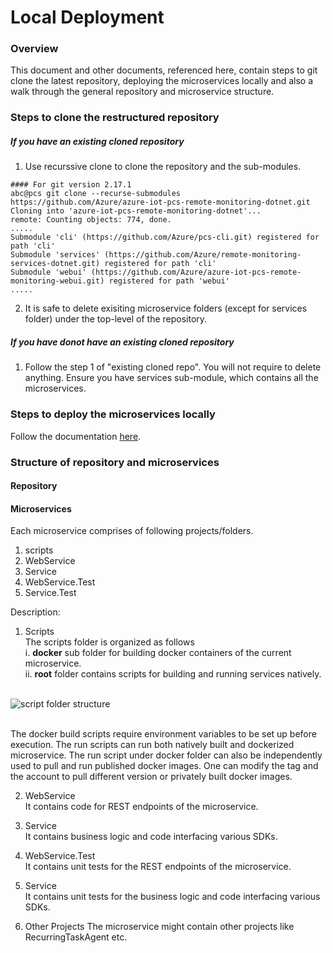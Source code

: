 
Local Deployment
================
### Overview
This document and other documents, referenced here, contain steps to git clone the latest repository, deploying the microservices locally and also a walk through the general repository and microservice structure.
&nbsp; 
### Steps to clone the restructured repository
##### If you have an existing cloned repository
1) Use recurssive clone to clone the repository and the sub-modules.
````console
#### For git version 2.17.1
abc@pcs git clone --recurse-submodules  https://github.com/Azure/azure-iot-pcs-remote-monitoring-dotnet.git
Cloning into 'azure-iot-pcs-remote-monitoring-dotnet'...
remote: Counting objects: 774, done.
.....
Submodule 'cli' (https://github.com/Azure/pcs-cli.git) registered for path 'cli'
Submodule 'services' (https://github.com/Azure/remote-monitoring-services-dotnet.git) registered for path 'cli'
Submodule 'webui' (https://github.com/Azure/azure-iot-pcs-remote-monitoring-webui.git) registered for path 'webui'
.....
````
2) It is safe to delete exisiting microservice folders (except for services folder) under the top-level of the repository. 
&nbsp; 
##### If you have donot have an existing cloned repository
1) Follow the step 1  of "existing cloned repo". You will not require to delete anything. Ensure you have services sub-module, which contains all the microservices.
&nbsp; 
### Steps to deploy the microservices locally
Follow the documentation [here](https://github.com/Azure/remote-monitoring-services-dotnet).
&nbsp; 
### Structure of repository and microservices
#### Repository
#### Microservices
Each microservice comprises of following projects/folders. 
1) scripts 
2) WebService  
3) Service  
4) WebService.Test  
5) Service.Test

Description: 
1) Scripts  
The scripts folder is organized as follows\
i. **docker** sub folder for building docker containers of the current microservice.\
ii. **root** folder contains scripts for building and running services natively.\
&nbsp; 

![script folder structure](https://user-images.githubusercontent.com/39531904/44290937-10df4e00-a230-11e8-9cd4-a9c0644e166b.PNG)\
&nbsp; 

The docker build scripts require environment variables to be set up before execution. The run scripts can run both natively built and dockerized microservice. The run script under docker folder can also be independently used to pull and run published docker images. One can modify the tag and the account to pull different version or privately built docker images.
&nbsp; 

2) WebService  
It contains code for REST endpoints of the microservice.
&nbsp;  

3) Service  
It contains business logic and code interfacing various SDKs. 
&nbsp;

4) WebService.Test  
It contains unit tests for the REST endpoints of the microservice. 
&nbsp; 

5) Service  
It contains unit tests for the business logic and code interfacing various SDKs.
&nbsp;  

6) Other Projects
The microservice might contain other projects like RecurringTaskAgent etc.
